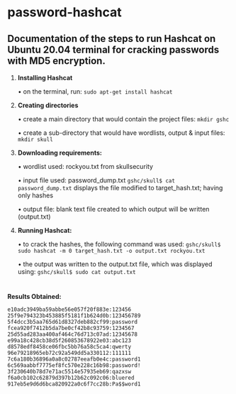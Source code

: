 # password-hashcat
Documentation of the steps to run Hashcat on Ubuntu 20.04 terminal for cracking passwords with MD5 encryption.
----------------------------------------------------------------------------------------

1. **Installing Hashcat**
    
    • on the terminal, run: ` sudo apt-get install hashcat ` 
    
2. **Creating directories**
    
    • create a main directory that would contain the project files: ` mkdir gshc `
    
    • create a sub-directory that would have wordlists, output & input files: ` mkdir skull ` 
    
3. **Downloading requirements:**
    
    • wordlist used: rockyou.txt from skullsecurity
    
    • input file used: password_dump.txt
                       ` gshc/skull$ cat password_dump.txt `  displays the file
                       modified to target_hash.txt; having only hashes
                       
    • output file: blank text file created to which output will be written (output.txt)
    
4. **Running Hashcat:**
    
    • to crack the hashes, the following command was used:
        ` gshc/skull$ sudo hashcat -m 0 target_hash.txt -o output.txt rockyou.txt ` 
        
    • the output was written to the output.txt file, which was displayed using:
        ` gshc/skull$ sudo cat output.txt `

# 

**Results Obtained:**

    e10adc3949ba59abbe56e057f20f883e:123456
    25f9e794323b453885f5181f1b624d0b:123456789
    5f4dcc3b5aa765d61d8327deb882cf99:password
    fcea920f7412b5da7be0cf42b8c93759:1234567
    25d55ad283aa400af464c76d713c07ad:12345678
    e99a18c428cb38d5f260853678922e03:abc123
    d8578edf8458ce06fbc5bb76a58c5ca4:qwerty
    96e79218965eb72c92a549dd5a330112:111111
    7c6a180b36896a0a8c02787eeafb0e4c:password1
    6c569aabbf7775ef8fc570e228c16b98:password!
    3f230640b78d7e71ac5514e57935eb69:qazxsw
    f6a0cb102c62879d397b12b62c092c06:bluered
    917eb5e9d6d6bca820922a0c6f7cc28b:Pa$$word1
